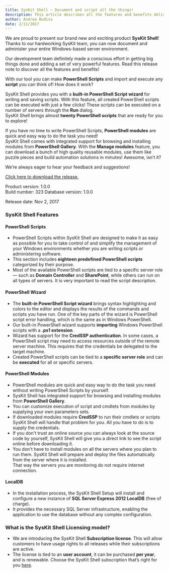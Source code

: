```yaml
---
title: SysKit Shell – Document and script all the things!
description: This article describes all the features and benefits delivered in SysKit Shell.
author: Andrea Budisa
date: 2/11/2017
---
```


We are proud to present our brand new and exciting product __SysKit Shell__! Thanks to our hardworking SysKit team, you can now document and administer your entire Windows-based server environment.

Our development team definitely made a conscious effort in getting big things done and adding a set of very powerful features. Read this release note to discover all the features and benefits!

With our tool you can make __PowerShell Scripts__ and import and execute any __script__ you can think of! How does it work?

SysKit Shell provides you with a __built-in PowerShell Script wizard__ for writing and saving scripts. With this feature, all created PowerShell scripts can be executed with just a few clicks! These scripts can be executed on a number of servers through the __Run__ dialog.  
SysKit Shell brings almost __twenty PowerShell scripts__ that are ready for you to explore!

If you have no time to write PowerShell Scripts, __PowerShell modules__ are quick and easy way to do the task you need!   
SysKit Shell comes with integrated support for browsing and installing modules from __PowerShell Gallery__. With the __Manage modules__ feature, you can download a bunch of high quality reusable modules, use them like puzzle pieces and build automation solutions in minutes! Awesome, isn’t it?

We’re always eager to hear your feedback and suggestions!

[Click here to download the release.](https://www.syskit.com/products/shell/download)

Product version: 1.0.0  
Build number: 323
Database version: 1.0.0

Release date: Nov 2, 2017

### SysKit Shell Features

#### PowerShell Scripts

+ PowerShell Scripts within SysKit Shell are designed to make it as easy as possible for you to take control of and simplify the management of your Windows environments whether you are writing scripts or administering software.
+ This section includes __eighteen predefined PowerShell scripts__ categorized by their purpose.
+ Most of the available PowerShell scripts are tied to a specific server role— such as __Domain Controller__ and __SharePoint__, while others can run on all types of servers. It is very important to read the script description.

#### PowerShell Wizard

+ The __built-in PowerShell Script wizard__ brings syntax highlighting and colors to the editor and displays the results of the commands and scripts you have run. One of the key parts of the wizard is PowerShell script error handling, which is the same as in Windows PowerShell.
+ Our built-in PowerShell wizard supports __importing__ Windows PowerShell scripts with a __.ps1 extension__.
+ Wizard has support for the __CredSSP authentication__. In some cases, a PowerShell script may need to access resources outside of the remote server machine. This requires that the credentials be delegated to the target machine.
+ Created PowerShell scripts can be tied to a __specific server role__ and can be __executed__ for all or specific servers.

#### PowerShell Modules

+ PowerShell modules are quick and easy way to do the task you need without writing PowerShell Scripts by yourself.
+ SysKit Shell has integrated support for browsing and installing modules from __PowerShell Gallery__.
+ You can customize execution of script and cmdlets from modules by supplying your own parameters sets.
+ If downloaded modules require __CredSSP__ to run their cmdlets or scripts SysKit Shell will handle that problem for you. All you have to do is to supply the credentials.
+ If you don't trust an online source you can always look at the source code by yourself, SysKit Shell will give you a direct link to see the script online before downloading it.
+ You don't have to install modules on all the servers where you plan to run them. SysKit Shell will prepare and deploy the files automatically from the server where it is installed.  
That way the servers you are monitoring do not require internet connection.

#### LocalDB

+ In the installation process, the SysKit Shell Setup will install and configure a new instance of __SQL Server Express 2012 LocalDB__ (free of charge).
+ It provides the necessary SQL Server infrastructure, enabling the application to use the database without any complex configuration.

### What is the SysKit Shell Licensing model?

+ We are introducing the SysKit Shell __Subscription license__. This will allow customers to have usage rights to all releases while their subscriptions are active. 
+ The license is tied to an __user account__, it can be purchased __per year__, and is renewable. Choose the SysKit Shell subscription that’s right for you [here](https://syskit.com/products/shell/pricing/).